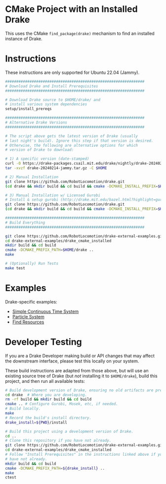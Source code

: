# CMake Project with an Installed Drake

This uses the CMake `find_package(drake)` mechanism to find an installed instance of Drake.

# Instructions

These instructions are only supported for Ubuntu 22.04 (Jammy).

```bash
###############################################################
# Download Drake and Install Prerequisites
###############################################################

# Download Drake source to $HOME/drake/ and
# install various system dependencies
setup/install_prereqs

###############################################################
# Alternative Drake Versions
###############################################################

# The script above gets the latest version of Drake (usually
# last night's build). Ignore this step if that version is desired.
# Otherwise, the following are alternative options for which
# version of Drake to download:

# 1) A specific version (date-stamped)
curl -O https://drake-packages.csail.mit.edu/drake/nightly/drake-20240214-jammy.tar.gz
tar -xvzf drake-20240214-jammy.tar.gz -C $HOME

# 2) Manual Installation
git clone https://github.com/RobotLocomotion/drake.git
(cd drake && mkdir build && cd build && cmake -DCMAKE_INSTALL_PREFIX=$HOME/drake .. && make)

# 3) Manual Installation w/ Licensed Gurobi
# Install & setup gurobi (http://drake.mit.edu/bazel.html?highlight=gurobi#install-on-ubuntu)
git clone https://github.com/RobotLocomotion/drake.git
(cd drake && mkdir build && cd build && cmake -DCMAKE_INSTALL_PREFIX=$HOME/drake -DWITH_GUROBI=ON .. && make)

###############################################################
# Build Everything
###############################################################

git clone https://github.com/RobotLocomotion/drake-external-examples.git
cd drake-external-examples/drake_cmake_installed
mkdir build && cd build
cmake -DCMAKE_PREFIX_PATH=$HOME/drake ..
make

# (Optionally) Run Tests
make test
```

# Examples

Drake-specific examples:

* [Simple Continuous Time System](src/simple_continuous_time_system/README.md)
* [Particle System](src/particle)
* [Find Resources](src/find_resource/README.md)

# Developer Testing

If you are a Drake Developer making build or API changes that may affect the
downstream interface, please test this locally on your system.

These build instructions are adapted from those above, but will use an existing
source tree of Drake (but *not* installing it to `$HOME/drake`),
build this project, and then run all available tests:

```bash
# Build development version of Drake, ensuring no old artifacts are present.
cd drake  # Where you are developing.
rm -rf build && mkdir build && cd build
cmake .. # Configure Gurobi, Mosek, etc, if needed.
# Build locally.
make
# Record the build's install directory.
drake_install=${PWD}/install

# Build this project using a development version of Drake.
cd ..
# Clone this repository if you have not already.
git clone https://github.com/RobotLocomotion/drake-external-examples.git
cd drake-external-examples/drake_cmake_installed
# Follow "Install Prerequisites" in the instructions linked above if you
# have not already.
mkdir build && cd build
cmake -DCMAKE_PREFIX_PATH=${drake_install} ..
make
ctest
```
